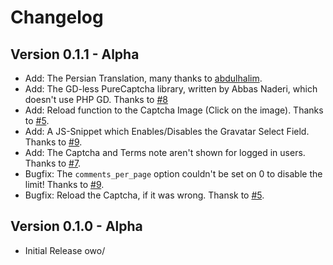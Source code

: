 Changelog
=========

Version 0.1.1 - Alpha
---------------------
-   Add: The Persian Translation, many thanks to [abdulhalim](https://github.com/abdulhalim).
-   Add: The GD-less PureCaptcha library, written by Abbas Naderi, which doesn't use PHP GD.
         Thanks to [#8](https://github.com/pytesNET/snicker/issues/8)
-   Add: Reload function to the Captcha Image (Click on the image).
         Thanks to [#5](https://github.com/pytesNET/snicker/issues/5).
-   Add: A JS-Snippet which Enables/Disables the Gravatar Select Field.
         Thanks to [#9](https://github.com/pytesNET/snicker/issues/9).
-   Add: The Captcha and Terms note aren't shown for logged in users.
         Thanks to [#7](https://github.com/pytesNET/snicker/issues/7).
-   Bugfix: The `comments_per_page` option couldn't be set on 0 to disable the limit!
            Thanks to [#9](https://github.com/pytesNET/snicker/issues/9).
-   Bugfix: Reload the Captcha, if it was wrong.
            Thansk to [#5](https://github.com/pytesNET/snicker/issues/5).

Version 0.1.0 - Alpha
---------------------
-   Initial Release owo/
